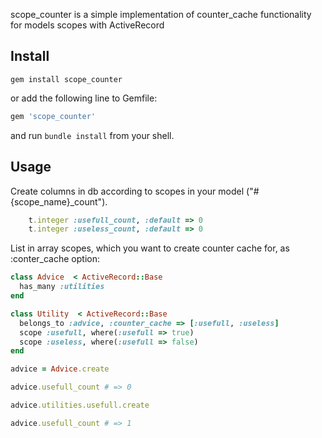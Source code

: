 scope_counter is a simple implementation of counter_cache functionality for models scopes with ActiveRecord

Install
--------

```shell
gem install scope_counter
```
or add the following line to Gemfile:

```ruby
gem 'scope_counter'
```
and run `bundle install` from your shell.

Usage
--------

Create columns in db according to scopes in your model ("#{scope_name}_count").
```ruby
    t.integer :usefull_count, :default => 0
    t.integer :useless_count, :default => 0
```
List in array scopes, which you want to create counter cache for, as :conter_cache option:

```ruby
class Advice  < ActiveRecord::Base
  has_many :utilities
end

class Utility  < ActiveRecord::Base
  belongs_to :advice, :counter_cache => [:usefull, :useless]
  scope :usefull, where(:usefull => true)
  scope :useless, where(:usefull => false)
end

advice = Advice.create

advice.usefull_count # => 0

advice.utilities.usefull.create

advice.usefull_count # => 1
```



